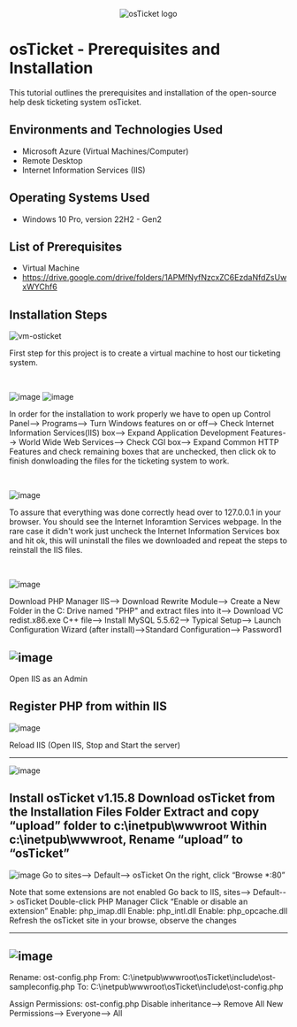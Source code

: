 <p align="center">
<img src="https://i.imgur.com/Clzj7Xs.png" alt="osTicket logo"/>
</p>

<h1>osTicket - Prerequisites and Installation</h1>
This tutorial outlines the prerequisites and installation of the open-source help desk ticketing system osTicket.<br />




<h2>Environments and Technologies Used</h2>

- Microsoft Azure (Virtual Machines/Computer)
- Remote Desktop
- Internet Information Services (IIS)

<h2>Operating Systems Used </h2>

- Windows 10 Pro, version 22H2 - Gen2

<h2>List of Prerequisites</h2>

- Virtual Machine
- https://drive.google.com/drive/folders/1APMfNyfNzcxZC6EzdaNfdZsUwxWYChf6

<h2>Installation Steps</h2>

![vm-osticket](https://github.com/DudeOnPC/osticket-prereqs/assets/167653474/0236f036-3856-4fc1-90c9-4c9eb5b83f54)

</p>
<p>
First step for this project is to create a virtual machine to host our ticketing system.
</p>
<br />

<p>
  
![image](https://github.com/DudeOnPC/osticket-prereqs/assets/167653474/c5b32c7c-57d2-4c65-b273-3d9471895ed2)
![image](https://github.com/DudeOnPC/osticket-prereqs/assets/167653474/52b27573-a18e-47a2-aeb3-b6ee269aadc9)


</p>
<p>
In order for the installation to work properly we have to open up Control Panel--> Programs--> Turn Windows features on or off--> Check Internet Information Services(IIS) box--> Expand Application Development Features--> World Wide Web Services--> Check CGI box--> Expand Common HTTP Features and check remaining boxes that are unchecked, then click ok to finish donwloading the files for the ticketing system to work.
</p>
<br />
<p>
  
  ![image](https://github.com/DudeOnPC/osticket-prereqs/assets/167653474/224a4207-d65a-4b1b-a848-40fdf6d556c8)
  
</p>
<p>
To assure that everything was done correctly head over to 127.0.0.1 in your browser. You should see the Internet Inforamtion Services webpage. In the rare case it didn't work just uncheck the Internet Information Services box and hit ok, this will uninstall the files we downloaded and repeat the steps to reinstall the IIS files.
</p>
<br />

![image](https://github.com/DudeOnPC/osticket-prereqs/assets/167653474/5088133e-902b-41bf-8f04-c9625e35dd20)

Download PHP Manager IIS--> Download Rewrite Module--> Create a New Folder in the C: Drive named "PHP" and extract files into it--> Download VC redist.x86.exe C++ file--> Install MySQL 5.5.62--> Typical Setup--> Launch Configuration Wizard (after install)-->Standard Configuration--> Password1

![image](https://github.com/DudeOnPC/osticket-prereqs/assets/167653474/6d2a7d56-de15-4d28-a6d7-0b91dcbdc60a)
------------------------------------------------------------------------------------------------------------------------------------------------------------------------------------------------------------------------------------------------------------------------------------------------------------------------------------------------------------------------------------------------------------------------------------------------------------------------------------------------------------------------------------------------------------------------------------------------------------------------------------------------------------------------------------------------------------------------------------------------------------------------------------------------------------------------------------------------------------------------------------------------------------------------------------------------------------------------------------------------------------------------------------------------------------------------------------------------------------------------------------------------------------------------------------------------------------------------------------------------------------------------------------------------------------------------------------------------------------------------------------------------------------------------------------------------------------------------------------------------------------------------------------------------------------------------------------------------------------------------

Open IIS as an Admin

Register PHP from within IIS
------------------------------------------------------------------------------------------------------------------------------------------------------------------------------------------------------------------------------------------------------------------------------------------------------------------------------------------------------------------------------------------------------------------------------------------------------------------------------------------------------------------------------------------------------------------------------------------------------------------------------------------------------------------------------------------------------------------------------------------------------------------------------------------------------------------------------------------------------------------------------------------------------------------------------------------------------------------------------------------------------------------------------------------------------------------------------------------------------------------------------------------------------------------------------------------------------------------------------------------------------------------------------------------------------------------------------------------------------------------------------------------------------------------------------------------------------------------------------------------------------------------------------------------------------------------------------------------------------------------------

![image](https://github.com/DudeOnPC/osticket-prereqs/assets/167653474/1306c433-6697-4e92-86c3-a8ad192b158d)

Reload IIS (Open IIS, Stop and Start the server)

------------------------------------------------------------------------------------------------------------------------------------------------------------------------------------------------------------------------------------------------------------------------------------------------------------------------------------------------------------------------------------------------------------------------------------------------------------------------------------------------------------------------------------------------------------------------------------------------------------------------------------------------------------------------------------------------------------------------------------------------------------------------------------------------------------------------------------------------------------------------------------------------------------------------------------------------------------------------------------------------------------------------------------------------------------------------------------------------------------------------------------------------------------------------------------------------------------------------------------------------------------------------------------------------------------------------------------------------------------------------------------------------------------------------------------------------------------------------------------------------------------------------------------------------------------------------------------------------------------------------

![image](https://github.com/DudeOnPC/osticket-prereqs/assets/167653474/272d2eaf-76d4-49be-bc57-7bc4989fdb97)

Install osTicket v1.15.8
Download osTicket from the Installation Files Folder
Extract and copy “upload” folder to c:\inetpub\wwwroot
Within c:\inetpub\wwwroot, Rename “upload” to “osTicket”
------------------------------------------------------------------------------------------------------------------------------------------------------------------------------------------------------------------------------------------------------------------------------------------------------------------------------------------------------------------------------------------------------------------------------------------------------------------------------------------------------------------------------------------------------------------------------------------------------------------------------------------------------------------------------------------------------------------------------------------------------------------------------------------------------------------------------------------------------------------------------------------------------------------------------------------------------------------------------------------------------------------------------------------------------------------------------------------------------------------------------------------------------------------------------------------------------------------------------------------------------------------------------------------------------------------------------------------------------------------------------------------------------------------------------------------------------------------------------------------------------------------------------------------------------------------------------------------------------------------------

![image](https://github.com/DudeOnPC/osticket-prereqs/assets/167653474/0ad519fd-d6fd-45b1-97f0-1422dc6b56f1)
Go to sites--> Default--> osTicket
On the right, click “Browse *:80”

Note that some extensions are not enabled
Go back to IIS, sites--> Default--> osTicket
Double-click PHP Manager
Click “Enable or disable an extension”
Enable: php_imap.dll
Enable: php_intl.dll
Enable: php_opcache.dll
Refresh the osTicket site in your browse, observe the changes

------------------------------------------------------------------------------------------------------------------------------------------------------------------------------------------------------------------------------------------------------------------------------------------------------------------------------------------------------------------------------------------------------------------------------------------------------------------------------------------------------------------------------------------------------------------------------------------------------------------------------------------------------------------------------------------------------------------------------------------------------------------------------------------------------------------------------------------------------------------------------------------------------------------------------------------------------------------------------------------------------------------------------------------------------------------------------------------------------------------------------------------------------------------------------------------------------------------------------------------------------------------------------------------------------------------------------------------------------------------------------------------------------------------------------------------------------------------------------------------------------------------------------------------------------------------------------------------------------------------

![image](https://github.com/DudeOnPC/osticket-prereqs/assets/167653474/a69285e1-6a44-41b1-8deb-56bcc91430fe)
------------------------------------------------------------------------------------------------------------------------------------------------------------------------------------------------------------------------------------------------------------------------------------------------------------------------------------------------------------------------------------------------------------------------------------------------------------------------------------------------------------------------------------------------------------------------------------------------------------------------------------------------------------------------------------------------------------------------------------------------------------------------------------------------------------------------------------------------------------------------------------------------------------------------------------------------------------------------------------------------------------------------------------------------------------------------------------------------------------------------------------------------------------------------------------------------------------------------------------------------------------------------------------------------------------------------------------------------------------------------------------------------------------------------------------------------------------------------------------------------------------------------------------------------------------------------------------------------------------------

Rename: ost-config.php
From: C:\inetpub\wwwroot\osTicket\include\ost-sampleconfig.php
To: C:\inetpub\wwwroot\osTicket\include\ost-config.php

Assign Permissions: ost-config.php
Disable inheritance--> Remove All
New Permissions--> Everyone--> All
